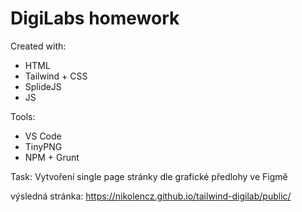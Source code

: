 # DigiLabs homework

Created with:

- HTML
- Tailwind + CSS
- SplideJS
- JS

Tools:

- VS Code
- TinyPNG
- NPM + Grunt

Task:
Vytvoření single page stránky dle grafické předlohy ve Figmě

výsledná stránka: https://nikolencz.github.io/tailwind-digilab/public/
